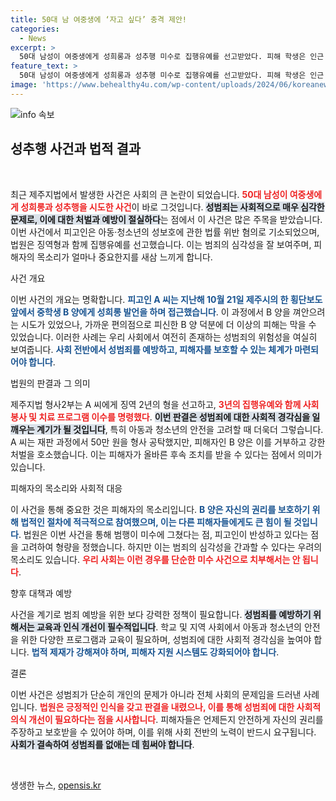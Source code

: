 ```yaml
---
title: 50대 남 여중생에 ‘자고 싶다’ 충격 제안!
categories:
  - News
excerpt: >
  50대 남성이 여중생에게 성희롱과 성추행 미수로 집행유예를 선고받았다. 피해 학생은 인근 편의점에서 도움을 요청하며 위기를 극복했지만, A 씨는 형사 공탁을 거부당했다. 범죄의 경중은 무엇일까?
feature_text: >
  50대 남성이 여중생에게 성희롱과 성추행 미수로 집행유예를 선고받았다. 피해 학생은 인근 편의점에서 도움을 요청하며 위기를 극복했지만, A 씨는 형사 공탁을 거부당했다. 범죄의 경중은 무엇일까?
image: 'https://www.behealthy4u.com/wp-content/uploads/2024/06/koreanews.jpg'
---
```


<p><img src="https://www.behealthy4u.com/wp-content/uploads/2024/06/koreanews.jpg" alt="info 속보" /></p>

<h2 data-ke-size="size26">성추행 사건과 법적 결과</h2>

<p data-ke-size="size16">&nbsp;</p>

<p>최근 제주지법에서 발생한 사건은 사회의 큰 논란이 되었습니다. <b><span style="color: #ee2323;">50대 남성이 여중생에게 성희롱과 성추행을 시도한 사건</span></b>이 바로 그것입니다. <b><span style="background-color: #21538527;">성범죄는 사회적으로 매우 심각한 문제로, 이에 대한 처벌과 예방이 절실하다</span></b>는 점에서 이 사건은 많은 주목을 받았습니다. 이번 사건에서 피고인은 아동·청소년의 성보호에 관한 법률 위반 혐의로 기소되었으며, 법원은 징역형과 함께 집행유예를 선고했습니다. 이는 범죄의 심각성을 잘 보여주며, 피해자의 목소리가 얼마나 중요한지를 새삼 느끼게 합니다.</p>

<p data-ke-size="size16">사건 개요</p>

<p>이번 사건의 개요는 명확합니다. <b><span style="color: #1a5490;">피고인 A 씨는 지난해 10월 21일 제주시의 한 횡단보도 앞에서 중학생 B 양에게 성희롱 발언을 하며 접근했습니다</span></b>. 이 과정에서 B 양을 껴안으려는 시도가 있었으나, 가까운 편의점으로 피신한 B 양 덕분에 더 이상의 피해는 막을 수 있었습니다. 이러한 사례는 우리 사회에서 여전히 존재하는 성범죄의 위험성을 여실히 보여줍니다. <b><span style="color: #1a5490;">사회 전반에서 성범죄를 예방하고, 피해자를 보호할 수 있는 체계가 마련되어야 합니다</span></b>.</p>

<p data-ke-size="size16">법원의 판결과 그 의미</p>

<p>제주지법 형사2부는 A 씨에게 징역 2년의 형을 선고하고, <b><span style="color: #ee2323;">3년의 집행유예와 함께 사회봉사 및 치료 프로그램 이수를 명령했다</span></b>. <b><span style="background-color: #21538527;">이번 판결은 성범죄에 대한 사회적 경각심을 일깨우는 계기가 될 것입니다</span></b>, 특히 아동과 청소년의 안전을 고려할 때 더욱더 그렇습니다. A 씨는 재판 과정에서 50만 원을 형사 공탁했지만, 피해자인 B 양은 이를 거부하고 강한 처벌을 호소했습니다. 이는 피해자가 올바른 후속 조치를 받을 수 있다는 점에서 의미가 있습니다.</p>

<p data-ke-size="size16">피해자의 목소리와 사회적 대응</p>

<p>이 사건을 통해 중요한 것은 피해자의 목소리입니다. <b><span style="color: #1a5490;">B 양은 자신의 권리를 보호하기 위해 법적인 절차에 적극적으로 참여했으며, 이는 다른 피해자들에게도 큰 힘이 될 것입니다</span></b>. 법원은 이번 사건을 통해 범행이 미수에 그쳤다는 점, 피고인이 반성하고 있다는 점을 고려하여 형량을 정했습니다. 하지만 이는 범죄의 심각성을 간과할 수 있다는 우려의 목소리도 있습니다. <b><span style="color: #ee2323;">우리 사회는 이런 경우를 단순한 미수 사건으로 치부해서는 안 됩니다</span></b>.</p>

<p data-ke-size="size16">향후 대책과 예방</p>

<p>사건을 계기로 범죄 예방을 위한 보다 강력한 정책이 필요합니다. <b><span style="background-color: #21538527;">성범죄를 예방하기 위해서는 교육과 인식 개선이 필수적입니다</span></b>. 학교 및 지역 사회에서 아동과 청소년의 안전을 위한 다양한 프로그램과 교육이 필요하며, 성범죄에 대한 사회적 경각심을 높여야 합니다. <b><span style="color: #1a5490;">법적 제재가 강해져야 하며, 피해자 지원 시스템도 강화되어야 합니다</span></b>.</p>

<p data-ke-size="size16">결론</p>

<p>이번 사건은 성범죄가 단순히 개인의 문제가 아니라 전체 사회의 문제임을 드러낸 사례입니다. <b><span style="color: #ee2323;">법원은 긍정적인 인식을 갖고 판결을 내렸으나, 이를 통해 성범죄에 대한 사회적 의식 개선이 필요하다는 점을 시사합니다</span></b>. 피해자들은 언제든지 안전하게 자신의 권리를 주장하고 보호받을 수 있어야 하며, 이를 위해 사회 전반의 노력이 반드시 요구됩니다. <b><span style="background-color: #21538527;">사회가 결속하여 성범죄를 없애는 데 힘써야 합니다</span></b>.</p>

<p data-ke-size="size16">&nbsp;</p>
생생한 뉴스, <a href="https://opensis.kr" rel="dofollow">opensis.kr</a>


